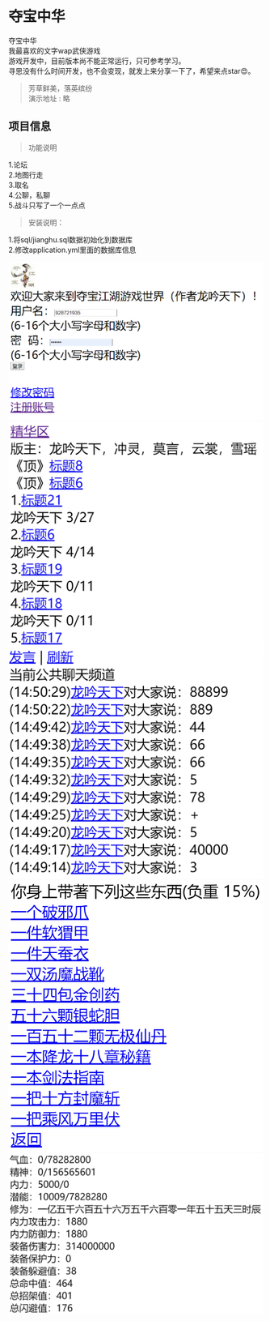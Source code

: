# 夺宝中华

夺宝中华  
我最喜欢的文字wap武侠游戏  
游戏开发中，目前版本尚不能正常运行，只可参考学习。  
寻思没有什么时间开发，也不会变现，就发上来分享一下了，希望来点star😍。

>芳草鲜美，落英缤纷  
演示地址 : 略

## 项目信息  

>功能说明

1.论坛  
2.地图行走  
3.取名  
4.公聊，私聊  
5.战斗只写了一个一点点 

>安装说明：  

1.将sql/jianghu.sql数据初始化到数据库  
2.修改application.yml里面的数据库信息  

![img](https://github.com/928721935/previewPic/blob/master/pic/pic1.png)  
![img](https://github.com/928721935/previewPic/blob/master/pic/pic2.png)  
![img](https://github.com/928721935/previewPic/blob/master/pic/pic3.png)  
![img](https://github.com/928721935/previewPic/blob/master/pic/pic4.png)  
![img](https://github.com/928721935/previewPic/blob/master/pic/pic5.png)  
